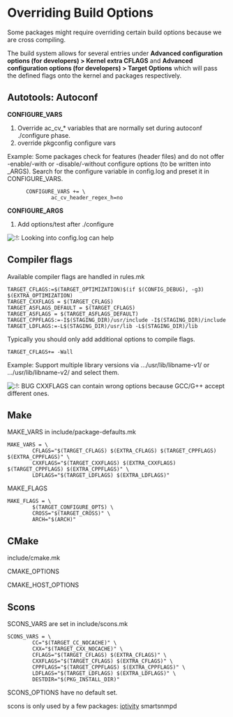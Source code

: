 # Overriding Build Options

Some packages might require overriding certain build options because we are cross compiling.

The build system allows for several entries under **Advanced configuration options (for developers) &gt; Kernel extra CFLAGS** and **Advanced configuration options (for developers) &gt; Target Options** which will pass the defined flags onto the kernel and packages respectively.

## Autotools: Autoconf

**CONFIGURE\_VARS**

1. Override ac\_cv\_* variables that are normally set during autoconf ./configure phase.
2. override pkgconfig configure vars

Example: Some packages check for features (header files) and do not offer -enable/-with or -disable/-without configure options (to be written into \_ARGS). Search for the configure variable in config.log and preset it in CONFIGURE\_VARS.

```
      CONFIGURE_VARS += \
              ac_cv_header_regex_h=no
```

**CONFIGURE\_ARGS**

1. Add options/test after ./configure

![:!:](/lib/images/smileys/exclaim.svg) Looking into config.log can help

## Compiler flags

Available compiler flags are handled in rules.mk

```
TARGET_CFLAGS:=$(TARGET_OPTIMIZATION)$(if $(CONFIG_DEBUG), -g3) $(EXTRA_OPTIMIZATION)
TARGET_CXXFLAGS = $(TARGET_CFLAGS)
TARGET_ASFLAGS_DEFAULT = $(TARGET_CFLAGS)
TARGET_ASFLAGS = $(TARGET_ASFLAGS_DEFAULT)
TARGET_CPPFLAGS:=-I$(STAGING_DIR)/usr/include -I$(STAGING_DIR)/include
TARGET_LDFLAGS:=-L$(STAGING_DIR)/usr/lib -L$(STAGING_DIR)/lib
```

Typically you should only add additional options to compile flags.

```
TARGET_CFLAGS+= -Wall
```

Example: Support multiple library versions via .../usr/lib/libname-v1/ or .../usr/lib/libname-v2/ and select them.

![:!:](/lib/images/smileys/exclaim.svg) BUG CXXFLAGS can contain wrong options because GCC/G++ accept different ones.

## Make

MAKE\_VARS in include/package-defaults.mk

```
MAKE_VARS = \
        CFLAGS="$(TARGET_CFLAGS) $(EXTRA_CFLAGS) $(TARGET_CPPFLAGS) $(EXTRA_CPPFLAGS)" \
        CXXFLAGS="$(TARGET_CXXFLAGS) $(EXTRA_CXXFLAGS) $(TARGET_CPPFLAGS) $(EXTRA_CPPFLAGS)" \
        LDFLAGS="$(TARGET_LDFLAGS) $(EXTRA_LDFLAGS)"
```

MAKE\_FLAGS

```
MAKE_FLAGS = \
        $(TARGET_CONFIGURE_OPTS) \
        CROSS="$(TARGET_CROSS)" \
        ARCH="$(ARCH)"
```

## CMake

include/cmake.mk

CMAKE\_OPTIONS

CMAKE\_HOST\_OPTIONS

## Scons

SCONS\_VARS are set in include/scons.mk

```
SCONS_VARS = \
        CC="$(TARGET_CC_NOCACHE)" \
        CXX="$(TARGET_CXX_NOCACHE)" \
        CFLAGS="$(TARGET_CFLAGS) $(EXTRA_CFLAGS)" \
        CXXFLAGS="$(TARGET_CFLAGS) $(EXTRA_CFLAGS)" \
        CPPFLAGS="$(TARGET_CPPFLAGS) $(EXTRA_CPPFLAGS)" \
        LDFLAGS="$(TARGET_LDFLAGS) $(EXTRA_LDFLAGS)" \
        DESTDIR="$(PKG_INSTALL_DIR)"
```

SCONS\_OPTIONS have no default set.

scons is only used by a few packages: [iotivity](https://github.com/openwrt/packages/blob/master/net/iotivity/Makefile "https://github.com/openwrt/packages/blob/master/net/iotivity/Makefile") smartsnmpd

